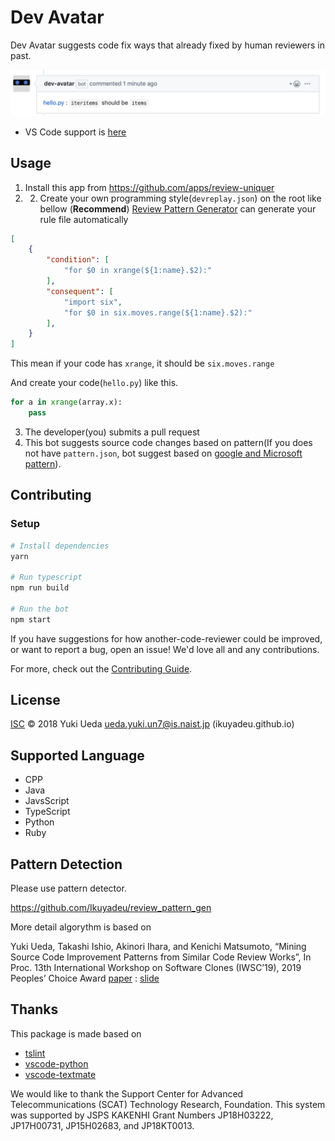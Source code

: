 # Dev Avatar

Dev Avatar suggests code fix ways that already fixed by human reviewers in past.

<!-- ![screeenshot](https://raw.githubusercontent.com/Ikuyadeu/review-uniquer/master/img/Usage.gif?token=AH-0wuuMacNCXN86wKQdanxFaQod7FUFks5cMyaDwA%3D%3D) -->
![screeenshot](https://raw.githubusercontent.com/Ikuyadeu/dev-avatar/master/img/Screenshot.png)

* VS Code support is [here](https://marketplace.visualstudio.com/items?itemName=Ikuyadeu.devreplay)

## Usage

1. Install this app from https://github.com/apps/review-uniquer
2. 2. Create your own programming style(`devreplay.json`) on the root like bellow
(**Recommend**) [Review Pattern Generator](https://github.com/Ikuyadeu/review_pattern_gen) can generate your rule file automatically
```json
[
    {
        "condition": [
            "for $0 in xrange(${1:name}.$2):"
        ],
        "consequent": [
            "import six",
            "for $0 in six.moves.range(${1:name}.$2):"
        ],
    }
]
```
This mean if your code has `xrange`, it should be `six.moves.range`

And create your code(`hello.py`) like this.
```python
for a in xrange(array.x):
    pass
```
3. The developer(you) submits a pull request
4. This bot suggests source code changes based on pattern(If you does not have `pattern.json`, bot suggest based on [google and Microsoft pattern](https://github.com/Ikuyadeu/review-uniquer/blob/master/package.json)).

## Contributing


### Setup

```sh
# Install dependencies
yarn

# Run typescript
npm run build

# Run the bot
npm start
```

If you have suggestions for how another-code-reviewer could be improved, or want to report a bug, open an issue! We'd love all and any contributions.

For more, check out the [Contributing Guide](CONTRIBUTING.md).

## License

[ISC](LICENSE) © 2018 Yuki Ueda <ueda.yuki.un7@is.naist.jp> (ikuyadeu.github.io)

## Supported Language

* CPP
* Java
* JavsScript
* TypeScript
* Python
* Ruby

## Pattern Detection

Please use pattern detector.

https://github.com/Ikuyadeu/review_pattern_gen


More detail algorythm is based on

Yuki Ueda, Takashi Ishio, Akinori Ihara, and Kenichi Matsumoto, “Mining Source Code Improvement Patterns from Similar Code Review Works”, In Proc. 13th International Workshop on Software Clones (IWSC’19), 2019 Peoples’ Choice Award [paper](https://ikuyadeu.github.io/papers/IWSC2019.pdf) : [slide](https://www.slideshare.net/YukiUeda4/mining-source-code-improvement-patterns-from-similar-code-review-works-133818790)

## Thanks

This package is made based on
* [tslint](https://palantir.github.io/tslint/)
* [vscode-python](https://github.com/Microsoft/vscode-python/blob/master/src/client/language/tokenizer.ts)
* [vscode-textmate](https://github.com/microsoft/vscode-textmate)

We would like to thank the Support Center for Advanced Telecommunications (SCAT) Technology Research, Foundation.
This system was supported by JSPS KAKENHI Grant Numbers JP18H03222, JP17H00731, JP15H02683, and JP18KT0013.
